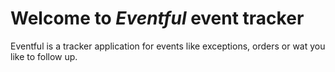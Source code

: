 # Welcome to *Eventful* event tracker

Eventful is a tracker application for events like exceptions, orders or wat you like to follow up.


